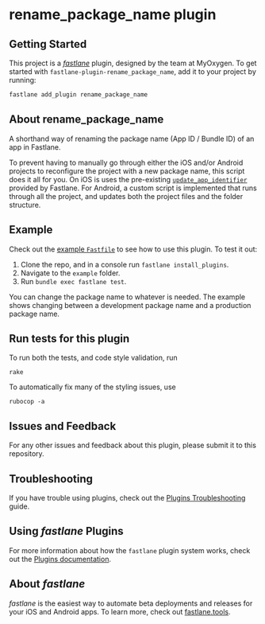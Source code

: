 # rename_package_name plugin

## Getting Started

This project is a [_fastlane_](https://github.com/fastlane/fastlane) plugin, designed by the team at MyOxygen. To get started with `fastlane-plugin-rename_package_name`, add it to your project by running:

```bash
fastlane add_plugin rename_package_name
```

## About rename_package_name

A shorthand way of renaming the package name (App ID / Bundle ID) of an app in Fastlane.

To prevent having to manually go through either the iOS and/or Android projects to reconfigure the project with a new package name, this script does it all for you. On iOS is uses the pre-existing [`update_app_identifier`](https://docs.fastlane.tools/actions/update_app_identifier/) provided by Fastlane. For Android, a custom script is implemented that runs through all the project, and updates both the project files and the folder structure.

## Example

Check out the [example `Fastfile`](example/fastlane/Fastfile) to see how to use this plugin. To test it out:
1. Clone the repo, and in a console run `fastlane install_plugins`.
2. Navigate to the `example` folder.
3. Run `bundle exec fastlane test`.

You can change the package name to whatever is needed. The example shows changing between a development package name and a production package name.

## Run tests for this plugin

To run both the tests, and code style validation, run

```
rake
```

To automatically fix many of the styling issues, use
```
rubocop -a
```

## Issues and Feedback

For any other issues and feedback about this plugin, please submit it to this repository.

## Troubleshooting

If you have trouble using plugins, check out the [Plugins Troubleshooting](https://docs.fastlane.tools/plugins/plugins-troubleshooting/) guide.

## Using _fastlane_ Plugins

For more information about how the `fastlane` plugin system works, check out the [Plugins documentation](https://docs.fastlane.tools/plugins/create-plugin/).

## About _fastlane_

_fastlane_ is the easiest way to automate beta deployments and releases for your iOS and Android apps. To learn more, check out [fastlane.tools](https://fastlane.tools).
